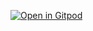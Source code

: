 [![Open in Gitpod](https://gitpod.io/button/open-in-gitpod.svg)](https://gitpod.io/#https://github.com/BecodReyes/DockerFiles/tree/master/java)